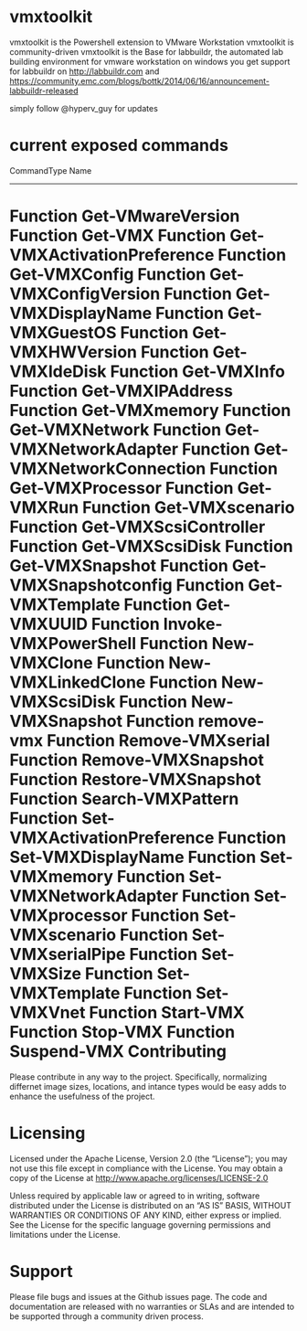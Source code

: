 vmxtoolkit
==========

vmxtoolkit is the Powershell extension to VMware Workstation
vmxtoolkit is community-driven
vmxtoolkit is the Base for labbuildr, the automated lab building environment for vmware workstation on windows
you get support for labbuildr on http://labbuildr.com and https://community.emc.com/blogs/bottk/2014/06/16/announcement-labbuildr-released

simply follow @hyperv_guy for updates

current exposed commands
===========

CommandType     Name
-----------     ----
Function        Get-VMwareVersion
Function        Get-VMX
Function        Get-VMXActivationPreference
Function        Get-VMXConfig
Function        Get-VMXConfigVersion
Function        Get-VMXDisplayName
Function        Get-VMXGuestOS
Function        Get-VMXHWVersion
Function        Get-VMXIdeDisk
Function        Get-VMXInfo
Function        Get-VMXIPAddress
Function        Get-VMXmemory
Function        Get-VMXNetwork
Function        Get-VMXNetworkAdapter
Function        Get-VMXNetworkConnection
Function        Get-VMXProcessor
Function        Get-VMXRun
Function        Get-VMXscenario
Function        Get-VMXScsiController
Function        Get-VMXScsiDisk
Function        Get-VMXSnapshot
Function        Get-VMXSnapshotconfig
Function        Get-VMXTemplate
Function        Get-VMXUUID
Function        Invoke-VMXPowerShell
Function        New-VMXClone
Function        New-VMXLinkedClone
Function        New-VMXScsiDisk
Function        New-VMXSnapshot
Function        remove-vmx
Function        Remove-VMXserial
Function        Remove-VMXSnapshot
Function        Restore-VMXSnapshot
Function        Search-VMXPattern
Function        Set-VMXActivationPreference
Function        Set-VMXDisplayName
Function        Set-VMXmemory
Function        Set-VMXNetworkAdapter
Function        Set-VMXprocessor
Function        Set-VMXscenario
Function        Set-VMXserialPipe
Function        Set-VMXSize
Function        Set-VMXTemplate
Function        Set-VMXVnet
Function        Start-VMX
Function        Stop-VMX
Function        Suspend-VMX
Contributing
==========
Please contribute in any way to the project. Specifically, normalizing differnet image sizes, locations, and intance types would be easy adds to enhance the usefulness of the project.

Licensing
==========
Licensed under the Apache License, Version 2.0 (the “License”); you may not use this file except in compliance with the License. You may obtain a copy of the License at http://www.apache.org/licenses/LICENSE-2.0

Unless required by applicable law or agreed to in writing, software distributed under the License is distributed on an “AS IS” BASIS, WITHOUT WARRANTIES OR CONDITIONS OF ANY KIND, either express or implied. See the License for the specific language governing permissions and limitations under the License.

Support
==========
Please file bugs and issues at the Github issues page. The code and documentation are released with no warranties or SLAs and are intended to be supported through a community driven process.
